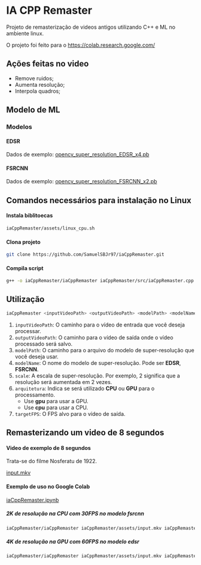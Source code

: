 # IA CPP Remaster

Projeto de remasterização de videos antigos utilizando C++ e ML no ambiente linux.

O projeto foi feito para o https://colab.research.google.com/

## Ações feitas no video

- Remove ruidos;
- Aumenta resolução;
- Interpola quadros;

## Modelo de ML

### Modelos

#### EDSR

Dados de exemplo: [opencv_super_resolution_EDSR_x4.pb](./assets/opencv_super_resolution_EDSR_x4.pb)

#### FSRCNN

Dados de exemplo: [opencv_super_resolution_FSRCNN_x2.pb](./assets/opencv_super_resolution_FSRCNN_x2.pb)

## Comandos necessários para instalação no Linux

#### Instala biblitoecas
```bash
iaCppRemaster/assets/linux_cpu.sh
```

#### Clona projeto
```bash
git clone https://github.com/SamuelSBJr97/iaCppRemaster.git
```

#### Compila script
```bash
g++ -o iaCppRemaster/iaCppRemaster iaCppRemaster/src/iaCppRemaster.cpp `pkg-config --cflags --libs opencv4`
```

## Utilização

```bash
iaCppRemaster <inputVideoPath> <outputVideoPath> <modelPath> <modelName> <scale> <arquitetura> <targetFPS>
```

1. `inputVideoPath`: O caminho para o vídeo de entrada que você deseja processar.
2. `outputVideoPath`: O caminho para o vídeo de saída onde o vídeo processado será salvo.
3. `modelPath`: O caminho para o arquivo do modelo de super-resolução que você deseja usar.
4. `modelName`: O nome do modelo de super-resolução. Pode ser **EDSR**, **FSRCNN**.
5. `scale`: A escala de super-resolução. Por exemplo, 2 significa que a resolução será aumentada em 2 vezes.
6. `arquitetura`: Indica se será utilizado **CPU** ou **GPU** para o processamento. 
   - Use **gpu** para usar a GPU.
   - Use **cpu** para usar a CPU.
7. `targetFPS`: O FPS alvo para o vídeo de saída.

## Remasterizando um video de 8 segundos

#### Video de exemplo de 8 segundos

Trata-se do filme Nosferatu de 1922.

[input.mkv](./assets/input.mkv)

#### Exemplo de uso no Google Colab

[iaCppRemaster.ipynb](./assets/iaCppRemaster.ipynb)

##### 2K de resolução na CPU com 30FPS no modelo fsrcnn
```bash
iaCppRemaster/iaCppRemaster iaCppRemaster/assets/input.mkv iaCppRemaster/assets/output.mp4 iaCppRemaster/assets/opencv_super_resolution_FSRCNN_x2.pb fsrcnn 2 cpu 30
```

##### 4K de resolução na GPU com 60FPS no modelo edsr
```bash
iaCppRemaster/iaCppRemaster iaCppRemaster/assets/input.mkv iaCppRemaster/assets/output.mp4 iaCppRemaster/assets/opencv_super_resolution_EDSR_x4.pb edsr 4 gpu 60
```
